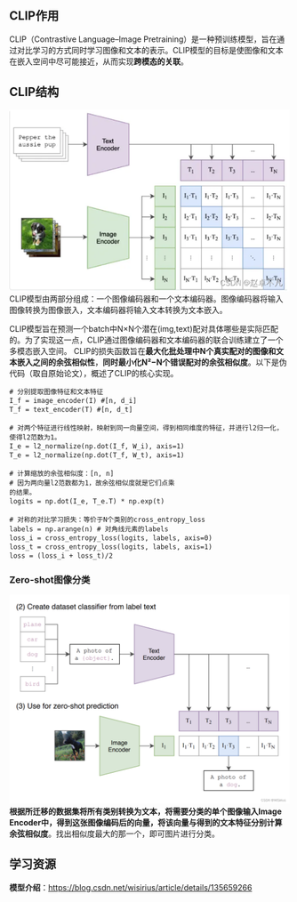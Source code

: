 ## CLIP作用
CLIP（Contrastive Language–Image Pretraining）是一种预训练模型，旨在通过对比学习的方式同时学习图像和文本的表示。CLIP模型的目标是使图像和文本在嵌入空间中尽可能接近，从而实现**跨模态的关联**。


## CLIP结构
![alt text](d8e076679ba444f0b5b7cb7e24815dd0.png)
CLIP模型由两部分组成：一个图像编码器和一个文本编码器。图像编码器将输入图像转换为图像嵌入，文本编码器将输入文本转换为文本嵌入。

CLIP模型旨在预测一个batch中N×N个潜在(img,text)配对具体哪些是实际匹配的。为了实现这一点，CLIP通过图像编码器和文本编码器的联合训练建立了一个多模态嵌入空间。
CLIP的损失函数旨在**最大化批处理中N个真实配对的图像和文本嵌入之间的余弦相似性**，**同时最小化N²−N个错误配对的余弦相似度**。以下是伪代码（取自原始论文），概述了CLIP的核心实现。
```
# 分别提取图像特征和文本特征
I_f = image_encoder(I) #[n, d_i]
T_f = text_encoder(T) #[n, d_t]

# 对两个特征进行线性映射，映射到同一向量空间，得到相同维度的特征，并进行l2归一化，使得l2范数为1。
I_e = l2_normalize(np.dot(I_f, W_i), axis=1)
T_e = l2_normalize(np.dot(T_f, W_t), axis=1)

# 计算缩放的余弦相似度：[n, n]
# 因为两向量l2范数都为1，故余弦相似度就是它们点乘
的结果。
logits = np.dot(I_e, T_e.T) * np.exp(t)

# 对称的对比学习损失：等价于N个类别的cross_entropy_loss
labels = np.arange(n) # 对角线元素的labels
loss_i = cross_entropy_loss(logits, labels, axis=0)
loss_t = cross_entropy_loss(logits, labels, axis=1)
loss = (loss_i + loss_t)/2
```

### Zero-shot图像分类
![alt text](f3346f6329314624827242d940402383.png)
**根据所迁移的数据集将所有类别转换为文本，将需要分类的单个图像输入Image Encoder中，得到这张图像编码后的向量，将该向量与得到的文本特征分别计算余弦相似度**。找出相似度最大的那一个，即可图片进行分类。



## 学习资源
**模型介绍**：https://blog.csdn.net/wisirius/article/details/135659266


